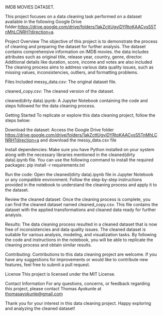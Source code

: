 IMDB MOVIES DATASET.


This project focuses on a data cleaning task performed on a dataset available in the following Google Drive folder:https://drive.google.com/drive/folders/1akZcttUgyiDYRtoKAACvsS5TnMhLCNRH?direction=a.

Project Overview
The objective of this project is to demonstrate the process of cleaning and preparing the dataset for further analysis. 
The dataset contains comprehensive information on IMDB movies. the data includes attributes such as original title, release year, country, genre, director. Additional details like duration, score, income and votes are also included
The cleaning process aims to address various data quality issues, such as missing values, inconsistencies, outliers, and formatting problems.

Files Included
messy_data.csv: The original dataset file.

cleaned_copy.csv: The cleaned version of the dataset.

cleaned(dirty data).ipynb: A Jupyter Notebook containing the code and steps followed for the data cleaning process.

Getting Started
To replicate or explore this data cleaning project, follow the steps below:

Download the dataset: Access the Google Drive folder https://drive.google.com/drive/folders/1akZcttUgyiDYRtoKAACvsS5TnMhLCNRH?direction=a and download the messy_data.csv file

Install dependencies: Make sure you have Python installed on your system along with the necessary libraries mentioned in the cleaned(dirty data).ipynb file. You can use the following command to install the required packages: pip install -r requirements.txt

Run the code: Open the cleaned(dirty data).ipynb file in Jupyter Notebook or any compatible environment. Follow the step-by-step instructions provided in the notebook to understand the cleaning process and apply it to the dataset.

Review the cleaned dataset: Once the cleaning process is complete, you can find the cleaned dataset named cleaned_copy.csv. This file contains the dataset with the applied transformations and cleaned data ready for further analysis.

Results: 
The data cleaning process resulted in a cleaned dataset that is now free of inconsistencies and data quality issues. The cleaned dataset is suitable for various analysis, modeling, and visualization tasks. By following the code and instructions in the notebook, you will be able to replicate the cleaning process and obtain similar results.

Contributing: 
Contributions to this data cleaning project are welcome. If you have any suggestions for improvements or would like to contribute new features, feel free to submit a pull request.

License
This project is licensed under the MIT License.

Contact Information
For any questions, concerns, or feedback regarding this project, please contact Thomas Ayokunle at thomasayokunle@gmail.com

Thank you for your interest in this data cleaning project. Happy exploring and analyzing the cleaned dataset!
